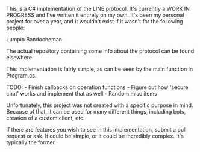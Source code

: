 This is a C# implementation of the LINE protocol. It's currently a WORK IN PROGRESS and I've written it entirely on my own. It's been my personal project for over a year, and it wouldn't exist if it wasn't for the following people:

Lumpio
Bandocheman

The actual repository containing some info about the protocol can be found elsewhere.

This implementation is fairly simple, as can be seen by the main function in Program.cs.

TODO:
	- Finish callbacks on operation functions
	- Figure out how 'secure chat' works and implement that as well
	- Random misc items
	
Unfortunately, this project was not created with a specific purpose in mind. Because of that, it can be used for many different things, including bots, creation of a custom client, etc.

If there are features you wish to see in this implementation, submit a pull request or ask. It could be simple, or it could be incredibly complex. It's typically the former.